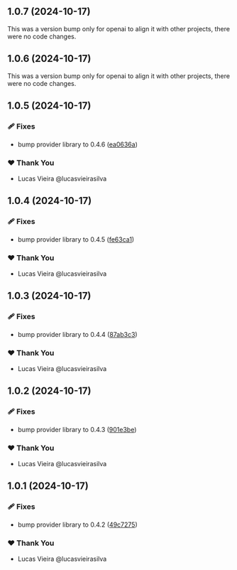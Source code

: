 ## 1.0.7 (2024-10-17)

This was a version bump only for openai to align it with other projects, there were no code changes.

## 1.0.6 (2024-10-17)

This was a version bump only for openai to align it with other projects, there were no code changes.

## 1.0.5 (2024-10-17)

### 🩹 Fixes

- bump provider library to 0.4.6 ([ea0636a](https://github.com/vm-x-ai/vm-x-ai-providers/commit/ea0636a))

### ❤️ Thank You

- Lucas Vieira @lucasvieirasilva

## 1.0.4 (2024-10-17)

### 🩹 Fixes

- bump provider library to 0.4.5 ([fe63ca1](https://github.com/vm-x-ai/vm-x-ai-providers/commit/fe63ca1))

### ❤️ Thank You

- Lucas Vieira @lucasvieirasilva

## 1.0.3 (2024-10-17)

### 🩹 Fixes

- bump provider library to 0.4.4 ([87ab3c3](https://github.com/vm-x-ai/vm-x-ai-providers/commit/87ab3c3))

### ❤️ Thank You

- Lucas Vieira @lucasvieirasilva

## 1.0.2 (2024-10-17)

### 🩹 Fixes

- bump provider library to 0.4.3 ([901e3be](https://github.com/vm-x-ai/vm-x-ai-providers/commit/901e3be))

### ❤️ Thank You

- Lucas Vieira @lucasvieirasilva

## 1.0.1 (2024-10-17)

### 🩹 Fixes

- bump provider library to 0.4.2 ([49c7275](https://github.com/vm-x-ai/vm-x-ai-providers/commit/49c7275))

### ❤️ Thank You

- Lucas Vieira @lucasvieirasilva
